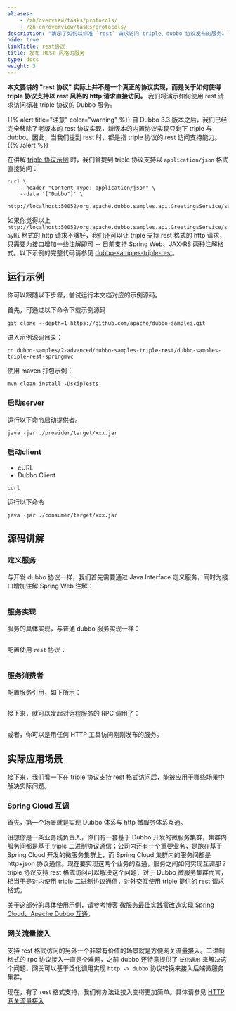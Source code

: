 ```yaml
---
aliases:
    - /zh/overview/tasks/protocols/
    - /zh-cn/overview/tasks/protocols/
description: "演示了如何以标准 `rest` 请求访问 triple、dubbo 协议发布的服务。"
hide: true
linkTitle: rest协议
title: 发布 REST 风格的服务
type: docs
weight: 3
---
```


**本文要讲的 "rest 协议" 实际上并不是一个真正的协议实现，而是关于如何使得 triple 协议支持以 rest 风格的 http 请求直接访问。** 我们将演示如何使用 rest 请求访问标准 triple 协议的 Dubbo 服务。

{{% alert title="注意" color="warning" %}}
自 Dubbo 3.3 版本之后，我们已经完全移除了老版本的 rest 协议实现，新版本的内置协议实现只剩下 triple 与 dubbo。因此，当我们提到 rest 时，都是指 triple 协议的 rest 访问支持能力。
{{% /alert %}}

在讲解 [triple 协议示例](../triple/interface/#curl) 时，我们曾提到 triple 协议支持以 `application/json` 格式直接访问：

```shell
curl \
    --header "Content-Type: application/json" \
    --data '["Dubbo"]' \
    http://localhost:50052/org.apache.dubbo.samples.api.GreetingsService/sayHi/
```

如果你觉得以上 `http://localhost:50052/org.apache.dubbo.samples.api.GreetingsService/sayHi` 格式的 http 请求不够好，我们还可以让 triple 支持 rest 格式的 http 请求，只需要为接口增加一些注解即可 -- 目前支持 Spring Web、JAX-RS 两种注解格式。以下示例的完整代码请参见 [dubbo-samples-triple-rest](https://github.com/apache/dubbo-samples/tree/master/2-advanced/dubbo-samples-triple-rest)。

## 运行示例
你可以跟随以下步骤，尝试运行本文档对应的示例源码。

首先，可通过以下命令下载示例源码
```shell
git clone --depth=1 https://github.com/apache/dubbo-samples.git
```

进入示例源码目录：
```shell
cd dubbo-samples/2-advanced/dubbo-samples-triple-rest/dubbo-samples-triple-rest-springmvc
```

使用 maven 打包示例：
```shell
mvn clean install -DskipTests
```

### 启动server
运行以下命令启动提供者。
```shell
java -jar ./provider/target/xxx.jar
```

### 启动client
* cURL
* Dubbo Client

```shell
curl
```

运行以下命令
```shell
java -jar ./consumer/target/xxx.jar
```

## 源码讲解
### 定义服务
与开发 dubbo 协议一样，我们首先需要通过 Java Interface 定义服务，同时为接口增加注解 Spring Web 注解：
```java

```

### 服务实现
服务的具体实现，与普通 dubbo 服务实现一样：
```java
```

配置使用 `rest` 协议：
```yaml

```

### 服务消费者

配置服务引用，如下所示：
```java

```

接下来，就可以发起对远程服务的 RPC 调用了：
```java
```

或者，你可以是用任何 HTTP 工具访问刚刚发布的服务。


## 实际应用场景
接下来，我们看一下在 triple 协议支持 rest 格式访问后，能被应用于哪些场景中解决实际问题。

### Spring Cloud 互调
首先，第一个场景就是实现 Dubbo 体系与 http 微服务体系互通。

设想你是一条业务线负责人，你们有一套基于 Dubbo 开发的微服务集群，集群内服务间都是基于 triple 二进制协议通信；公司内还有一个重要业务，是跑在基于 Spring Cloud 开发的微服务集群上，而 Spring Cloud 集群内的服务间都是 http+json 协议通信。现在要实现这两个业务的互通，服务之间如何实现互调那？triple 协议支持 rest 格式访问可以解决这个问题，对于 Dubbo 微服务集群而言，相当于是对内使用 triple 二进制协议通信，对外交互使用 triple 提供的 rest 请求格式。

关于这部分的具体使用示例，请参考博客 [微服务最佳实践零改造实现 Spring Cloud、Apache Dubbo 互通](zh-cn/blog/2023/10/07/微服务最佳实践零改造实现-spring-cloud-apache-dubbo-互通/)。

### 网关流量接入

支持 rest 格式访问的另外一个非常有价值的场景就是方便网关流量接入。二进制格式的 rpc 协议接入一直是个难题，之前 dubbo 还特意提供了 `泛化调用` 来解决这个问题，网关可以基于泛化调用实现 `http -> dubbo` 协议转换来接入后端微服务集群。

现在，有了 rest 格式支持，我们有办法让接入变得更加简单。具体请参见 [HTTP 网关流量接入](../../gateway/)


